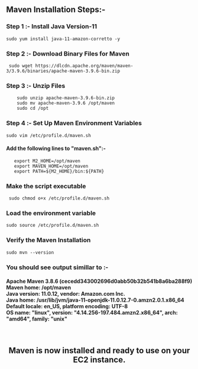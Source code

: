## Maven Installation Steps:-

### Step 1 :- Install Java Version-11
```sudo yum install java-11-amazon-corretto -y```

### Step 2 :- Download Binary Files for Maven
``` sudo wget https://dlcdn.apache.org/maven/maven-3/3.9.6/binaries/apache-maven-3.9.6-bin.zip```

### Step 3 :- Unzip Files
```
    sudo unzip apache-maven-3.9.6-bin.zip 
    sudo mv apache-maven-3.9.6 /opt/maven
    sudo cd /opt
```
### Step 4 :- Set Up Maven Environment Variables
``` sudo vim /etc/profile.d/maven.sh ```
#### Add the following lines to "maven.sh":-
   
       export M2_HOME=/opt/maven
       export MAVEN_HOME=/opt/maven
       export PATH=${M2_HOME}/bin:${PATH}
    
### Make the script executable 
``` sudo chmod o+x /etc/profile.d/maven.sh```

### Load the environment variable
```sudo source /etc/profile.d/maven.sh ```
### Verify the Maven Installation
``` sudo mvn --version ```
### You should see output simillar to :-

<h4>Apache Maven 3.8.6 (cecedd343002696d0abb50b32b541b8a6ba288f9)<br>
Maven home: /opt/maven <br>
Java version: 11.0.12, vendor: Amazon.com Inc.<br>
Java home: /usr/lib/jvm/java-11-openjdk-11.0.12.7-0.amzn2.0.1.x86_64 <br>
Default locale: en_US, platform encoding: UTF-8<br>
OS name: "linux", version: "4.14.256-197.484.amzn2.x86_64", arch: "amd64", family: "unix" </h4><br>

<h2><center>Maven is now installed and ready to use on your EC2 instance.</center> </h2>
